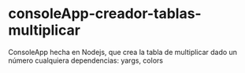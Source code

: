 # consoleApp-creador-tablas-multiplicar
ConsoleApp hecha en Nodejs, que crea la tabla de multiplicar dado un número cualquiera
dependencias: yargs, colors
